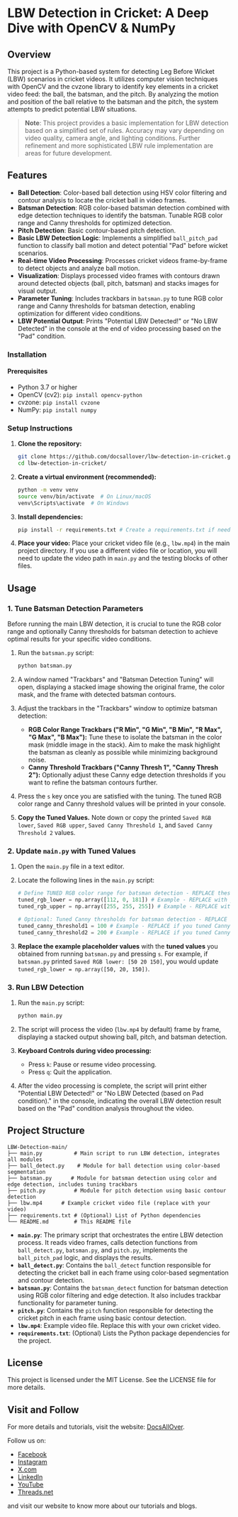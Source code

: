 # LBW Detection in Cricket: A Deep Dive with OpenCV & NumPy

## Overview

This project is a Python-based system for detecting Leg Before Wicket (LBW) scenarios in cricket videos. It utilizes computer vision techniques with OpenCV and the cvzone library to identify key elements in a cricket video feed: the ball, the batsman, and the pitch. By analyzing the motion and position of the ball relative to the batsman and the pitch, the system attempts to predict potential LBW situations.

> **Note**: This project provides a basic implementation for LBW detection based on a simplified set of rules. Accuracy may vary depending on video quality, camera angle, and lighting conditions. Further refinement and more sophisticated LBW rule implementation are areas for future development.

## Features

- **Ball Detection**: Color-based ball detection using HSV color filtering and contour analysis to locate the cricket ball in video frames.
- **Batsman Detection**: RGB color-based batsman detection combined with edge detection techniques to identify the batsman. Tunable RGB color range and Canny thresholds for optimized detection.
- **Pitch Detection**: Basic contour-based pitch detection.
- **Basic LBW Detection Logic**: Implements a simplified `ball_pitch_pad` function to classify ball motion and detect potential "Pad" before wicket scenarios.
- **Real-time Video Processing**: Processes cricket videos frame-by-frame to detect objects and analyze ball motion.
- **Visualization**: Displays processed video frames with contours drawn around detected objects (ball, pitch, batsman) and stacks images for visual output.
- **Parameter Tuning**: Includes trackbars in `batsman.py` to tune RGB color range and Canny thresholds for batsman detection, enabling optimization for different video conditions.
- **LBW Potential Output**: Prints "Potential LBW Detected!" or "No LBW Detected" in the console at the end of video processing based on the "Pad" condition.


### Installation

#### Prerequisites

* Python 3.7 or higher
* OpenCV (cv2): `pip install opencv-python`
* cvzone: `pip install cvzone`
* NumPy: `pip install numpy`

### Setup Instructions

1.  **Clone the repository:**

    ```bash
    git clone https://github.com/docsallover/lbw-detection-in-cricket.git
    cd lbw-detection-in-cricket/
    ```

2.  **Create a virtual environment (recommended):**

    ```bash
    python -m venv venv
    source venv/bin/activate  # On Linux/macOS
    venv\Scripts\activate  # On Windows
    ```

3.  **Install dependencies:**

    ```bash
    pip install -r requirements.txt # Create a requirements.txt if needed, or install manually as listed in Prerequisites
    ```

    
4.  **Place your video:** Place your cricket video file (e.g., `lbw.mp4`) in the main project directory. If you use a different video file or location, you will need to update the video path in `main.py` and the testing blocks of other files.


## Usage

### 1\. Tune Batsman Detection Parameters

Before running the main LBW detection, it is crucial to tune the RGB color range and optionally Canny thresholds for batsman detection to achieve optimal results for your specific video conditions.

1.  Run the `batsman.py` script:

    ```bash
    python batsman.py
    ```

2.  A window named "Trackbars" and "Batsman Detection Tuning" will open, displaying a stacked image showing the original frame, the color mask, and the frame with detected batsman contours.

3.  Adjust the trackbars in the "Trackbars" window to optimize batsman detection:

      * **RGB Color Range Trackbars ("R Min", "G Min", "B Min", "R Max", "G Max", "B Max"):** Tune these to isolate the batsman in the color mask (middle image in the stack). Aim to make the mask highlight the batsman as cleanly as possible while minimizing background noise.
      * **Canny Threshold Trackbars ("Canny Thresh 1", "Canny Thresh 2"):** Optionally adjust these Canny edge detection thresholds if you want to refine the batsman contours further.

4.  Press the `s` key once you are satisfied with the tuning. The tuned RGB color range and Canny threshold values will be printed in your console.

5.  **Copy the Tuned Values.** Note down or copy the printed `Saved RGB lower`, `Saved RGB upper`, `Saved Canny Threshold 1`, and `Saved Canny Threshold 2` values.

### 2\. Update `main.py` with Tuned Values

1.  Open the `main.py` file in a text editor.

2.  Locate the following lines in the `main.py` script:

    ```python
    # Define TUNED RGB color range for batsman detection - REPLACE these with your TUNED values from batsman.py trackbars!
    tuned_rgb_lower = np.array([112, 0, 181]) # Example - REPLACE with your tuned lower RGB value
    tuned_rgb_upper = np.array([255, 255, 255]) # Example - REPLACE with your tuned upper RGB value

    # Optional: Tuned Canny thresholds for batsman detection - REPLACE if you tuned these in batsman.py
    tuned_canny_threshold1 = 100 # Example - REPLACE if you tuned Canny threshold 1
    tuned_canny_threshold2 = 200 # Example - REPLACE if you tuned Canny threshold 2
    ```

3.  **Replace the example placeholder values** with the **tuned values** you obtained from running `batsman.py` and pressing `s`. For example, if `batsman.py` printed `Saved RGB lower: [50 20 150]`, you would update `tuned_rgb_lower = np.array([50, 20, 150])`.

### 3\. Run LBW Detection

1.  Run the `main.py` script:

    ```bash
    python main.py
    ```

2.  The script will process the video (`lbw.mp4` by default) frame by frame, displaying a stacked output showing ball, pitch, and batsman detection.

3.  **Keyboard Controls during video processing:**

      * Press `k`: Pause or resume video processing.
      * Press `q`: Quit the application.

4.  After the video processing is complete, the script will print either "Potential LBW Detected\!" or "No LBW Detected (based on Pad condition)." in the console, indicating the overall LBW detection result based on the "Pad" condition analysis throughout the video.

## Project Structure

```
LBW-Detection-main/
├── main.py          # Main script to run LBW detection, integrates all modules
├── ball_detect.py    # Module for ball detection using color-based segmentation
├── batsman.py      # Module for batsman detection using color and edge detection, includes tuning trackbars
├── pitch.py         # Module for pitch detection using basic contour detection
├── lbw.mp4      # Example cricket video file (replace with your video)
├── requirements.txt # (Optional) List of Python dependencies
└── README.md        # This README file
```

  * **`main.py`**: The primary script that orchestrates the entire LBW detection process. It reads video frames, calls detection functions from `ball_detect.py`, `batsman.py`, and `pitch.py`, implements the `ball_pitch_pad` logic, and displays the results.
  * **`ball_detect.py`**: Contains the `ball_detect` function responsible for detecting the cricket ball in each frame using color-based segmentation and contour detection.
  * **`batsman.py`**: Contains the `batsman_detect` function for batsman detection using RGB color filtering and edge detection. It also includes trackbar functionality for parameter tuning.
  * **`pitch.py`**: Contains the `pitch` function responsible for detecting the cricket pitch in each frame using basic contour detection.
  * **`lbw.mp4`**: Example video file. Replace this with your own cricket video.
  * **`requirements.txt`**: (Optional) Lists the Python package dependencies for the project.


## License
This project is licensed under the MIT License. See the LICENSE file for more details.


## Visit and Follow
For more details and tutorials, visit the website: [DocsAllOver](https://docsallover.com/).

Follow us on:
- [Facebook](https://www.facebook.com/docsallover)
- [Instagram](https://www.instagram.com/docsallover.tech/)
- [X.com](https://www.x.com/docsallover/)
- [LinkedIn](https://www.linkedin.com/company/docsallover/)
- [YouTube](https://www.youtube.com/@docsallover)
- [Threads.net](https://threads.net/docsallover.tech)

and visit our website to know more about our tutorials and blogs.

